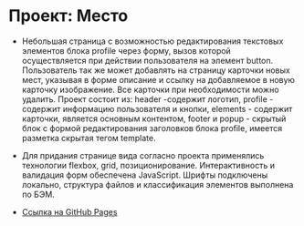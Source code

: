 # Проект: Место

* Небольшая страница с возможностью редактирования текстовых элементов блока profile через форму, вызов которой осуществляется при действии пользователя на элемент button. Пользователь так же может добавлять на страницу карточки новых мест, указывая в форме описание и ссылку на добавляемое в новую карточку изображение. Все карточки при необходимости можно удалить. Проект состоит из: header -содержит логотип, profile - содержит информацию пользователя и кнопки, elements - содержит карточки, является основным контентом, footer и popup - скрытый блок с формой редактирования заголовков блока profile, имеется разметка скрытая тегом template.

* Для придания странице вида согласно проекта применялись технологии flexbox, grid, позиционирование. Интерактивность и валидация форм обеспечена JavaScript. Шрифты подключены локально, структура файлов и классификация элементов выполнена по БЭМ.  


* [Ссылка на GitHub Pages](https://antonivanichenko.github.io/mesto/)

